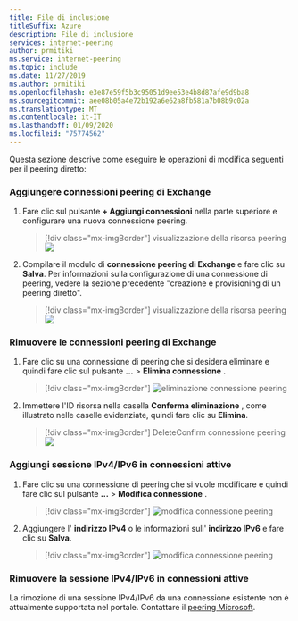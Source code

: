 ```yaml
---
title: File di inclusione
titleSuffix: Azure
description: File di inclusione
services: internet-peering
author: prmitiki
ms.service: internet-peering
ms.topic: include
ms.date: 11/27/2019
ms.author: prmitiki
ms.openlocfilehash: e3e87e59f5b3c95051d9ee53e4b8d87afe9d9ba8
ms.sourcegitcommit: aee08b05a4e72b192a6e62a8fb581a7b08b9c02a
ms.translationtype: MT
ms.contentlocale: it-IT
ms.lasthandoff: 01/09/2020
ms.locfileid: "75774562"
---
```

Questa sezione descrive come eseguire le operazioni di modifica seguenti per il peering diretto:

### <a name="add-exchange-peering-connections"></a>Aggiungere connessioni peering di Exchange

1. Fare clic sul pulsante **+ Aggiungi connessioni** nella parte superiore e configurare una nuova connessione peering.
    > [!div class="mx-imgBorder"]
    > visualizzazione della risorsa peering ![](../media/setup-exchange-modify-addconnection.png)
1. Compilare il modulo di **connessione peering di Exchange** e fare clic su **Salva**. Per informazioni sulla configurazione di una connessione di peering, vedere la sezione precedente "creazione e provisioning di un peering diretto".
    > [!div class="mx-imgBorder"]
    > visualizzazione della risorsa peering ![](../media/setup-exchange-modify-savenewconnection.png)

### <a name="remove-exchange-peering-connections"></a>Rimuovere le connessioni peering di Exchange

1. Fare clic su una connessione di peering che si desidera eliminare e quindi fare clic sul pulsante **...**  > **Elimina connessione** .
    > [!div class="mx-imgBorder"]
    > ![eliminazione connessione peering](../media/setup-exchange-modify-deleteconnection.png)
1. Immettere l'ID risorsa nella casella **Conferma eliminazione** , come illustrato nelle caselle evidenziate, quindi fare clic su **Elimina**.
    > [!div class="mx-imgBorder"]
    > DeleteConfirm connessione peering ![](../media/setup-exchange-modify-deleteconnectionconfirm.png)

### <a name="add-ipv4ipv6-session-on-active-connections"></a>Aggiungi sessione IPv4/IPv6 in connessioni attive

1. Fare clic su una connessione di peering che si vuole modificare e quindi fare clic sul pulsante **...**  > **Modifica connessione** .
    > [!div class="mx-imgBorder"]
    > ![modifica connessione peering](../media/setup-exchange-modify-editconnection.png)
1. Aggiungere l' **indirizzo IPv4** o le informazioni sull' **indirizzo IPv6** e fare clic su **Salva**.
    > [!div class="mx-imgBorder"]
    > ![modifica connessione peering](../media/setup-exchange-modify-editconnectionsettings.png)

### <a name="remove-ipv4ipv6-session-on-active-connections"></a>Rimuovere la sessione IPv4/IPv6 in connessioni attive

La rimozione di una sessione IPv4/IPv6 da una connessione esistente non è attualmente supportata nel portale. Contattare il [peering Microsoft](mailto:peeringexperience@microsoft.com).